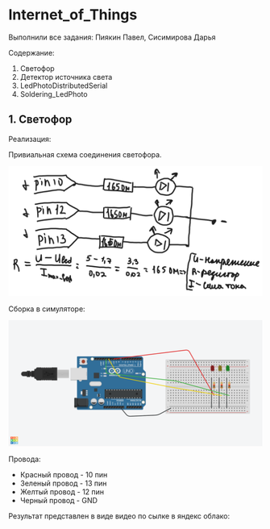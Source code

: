 # Internet_of_Things
Выполнили все задания: Пиякин Павел, Сисимирова Дарья

Содержание:

1. Светофор
2. Детектор источника света
3. LedPhotoDistributedSerial
4. Soldering_LedPhoto

## 1. Светофор
Реализация:

Привиальная схема соединения светофора.

![картинка 1](https://github.com/Deppkepa/Internet_of_Things/blob/main/images/null%20(1).png)

Сборка в симуляторе:

![картинка 2](https://github.com/Deppkepa/Internet_of_Things/blob/main/images/Grand%20Tumelo-Jaban.png)

Провода:

* Красный провод - 10 пин
* Зеленый провод - 13 пин
* Желтый провод - 12 пин
* Черный провод - GND

Результат представлен в виде видео по сылке в яндекс облако: 
